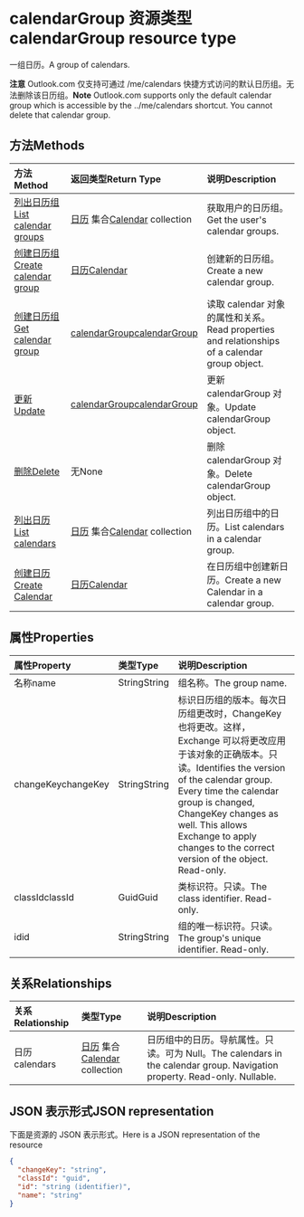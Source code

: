 # <a name="calendargroup-resource-type"></a><span data-ttu-id="b53b3-101">calendarGroup 资源类型</span><span class="sxs-lookup"><span data-stu-id="b53b3-101">calendarGroup resource type</span></span>

<span data-ttu-id="b53b3-102">一组日历。</span><span class="sxs-lookup"><span data-stu-id="b53b3-102">A group of calendars.</span></span>

<span data-ttu-id="b53b3-p101">**注意** Outlook.com 仅支持可通过 /me/calendars 快捷方式访问的默认日历组。无法删除该日历组。</span><span class="sxs-lookup"><span data-stu-id="b53b3-p101">**Note** Outlook.com supports only the default calendar group which is accessible by the ../me/calendars shortcut. You cannot delete that calendar group.</span></span>

## <a name="methods"></a><span data-ttu-id="b53b3-105">方法</span><span class="sxs-lookup"><span data-stu-id="b53b3-105">Methods</span></span>

| <span data-ttu-id="b53b3-106">方法</span><span class="sxs-lookup"><span data-stu-id="b53b3-106">Method</span></span>       | <span data-ttu-id="b53b3-107">返回类型</span><span class="sxs-lookup"><span data-stu-id="b53b3-107">Return Type</span></span>  |<span data-ttu-id="b53b3-108">说明</span><span class="sxs-lookup"><span data-stu-id="b53b3-108">Description</span></span>|
|:---------------|:--------|:----------|
|[<span data-ttu-id="b53b3-109">列出日历组</span><span class="sxs-lookup"><span data-stu-id="b53b3-109">List calendar groups</span></span>](../api/user_list_calendargroups.md) |<span data-ttu-id="b53b3-110">[日历](calendar.md) 集合</span><span class="sxs-lookup"><span data-stu-id="b53b3-110">[Calendar](calendar.md) collection</span></span>| <span data-ttu-id="b53b3-111">获取用户的日历组。</span><span class="sxs-lookup"><span data-stu-id="b53b3-111">Get the user's calendar groups.</span></span>|
|[<span data-ttu-id="b53b3-112">创建日历组</span><span class="sxs-lookup"><span data-stu-id="b53b3-112">Create calendar group</span></span>](../api/user_post_calendargroups.md) |[<span data-ttu-id="b53b3-113">日历</span><span class="sxs-lookup"><span data-stu-id="b53b3-113">Calendar</span></span>](calendar.md)| <span data-ttu-id="b53b3-114">创建新的日历组。</span><span class="sxs-lookup"><span data-stu-id="b53b3-114">Create a new calendar group.</span></span>|
|[<span data-ttu-id="b53b3-115">创建日历组</span><span class="sxs-lookup"><span data-stu-id="b53b3-115">Get calendar group</span></span>](../api/calendargroup_get.md) | [<span data-ttu-id="b53b3-116">calendarGroup</span><span class="sxs-lookup"><span data-stu-id="b53b3-116">calendarGroup</span></span>](calendargroup.md) |<span data-ttu-id="b53b3-117">读取 calendar 对象的属性和关系。</span><span class="sxs-lookup"><span data-stu-id="b53b3-117">Read properties and relationships of a calendar group object.</span></span>|
|[<span data-ttu-id="b53b3-118">更新</span><span class="sxs-lookup"><span data-stu-id="b53b3-118">Update</span></span>](../api/calendargroup_update.md) | [<span data-ttu-id="b53b3-119">calendarGroup</span><span class="sxs-lookup"><span data-stu-id="b53b3-119">calendarGroup</span></span>](calendargroup.md) |<span data-ttu-id="b53b3-120">更新 calendarGroup 对象。</span><span class="sxs-lookup"><span data-stu-id="b53b3-120">Update calendarGroup object.</span></span> |
|[<span data-ttu-id="b53b3-121">删除</span><span class="sxs-lookup"><span data-stu-id="b53b3-121">Delete</span></span>](../api/calendargroup_delete.md) | <span data-ttu-id="b53b3-122">无</span><span class="sxs-lookup"><span data-stu-id="b53b3-122">None</span></span> |<span data-ttu-id="b53b3-123">删除 calendarGroup 对象。</span><span class="sxs-lookup"><span data-stu-id="b53b3-123">Delete calendarGroup object.</span></span> |
|[<span data-ttu-id="b53b3-124">列出日历</span><span class="sxs-lookup"><span data-stu-id="b53b3-124">List calendars</span></span>](../api/calendargroup_list_calendars.md) |<span data-ttu-id="b53b3-125">[日历](calendar.md) 集合</span><span class="sxs-lookup"><span data-stu-id="b53b3-125">[Calendar](calendar.md) collection</span></span>| <span data-ttu-id="b53b3-126">列出日历组中的日历。</span><span class="sxs-lookup"><span data-stu-id="b53b3-126">List calendars in a calendar group.</span></span>|
|[<span data-ttu-id="b53b3-127">创建日历</span><span class="sxs-lookup"><span data-stu-id="b53b3-127">Create Calendar</span></span>](../api/calendargroup_post_calendars.md) |[<span data-ttu-id="b53b3-128">日历</span><span class="sxs-lookup"><span data-stu-id="b53b3-128">Calendar</span></span>](calendar.md)| <span data-ttu-id="b53b3-129">在日历组中创建新日历。</span><span class="sxs-lookup"><span data-stu-id="b53b3-129">Create a new Calendar in a calendar group.</span></span>|

## <a name="properties"></a><span data-ttu-id="b53b3-130">属性</span><span class="sxs-lookup"><span data-stu-id="b53b3-130">Properties</span></span>
| <span data-ttu-id="b53b3-131">属性</span><span class="sxs-lookup"><span data-stu-id="b53b3-131">Property</span></span>     | <span data-ttu-id="b53b3-132">类型</span><span class="sxs-lookup"><span data-stu-id="b53b3-132">Type</span></span>   |<span data-ttu-id="b53b3-133">说明</span><span class="sxs-lookup"><span data-stu-id="b53b3-133">Description</span></span>|
|:---------------|:--------|:----------|
|<span data-ttu-id="b53b3-134">名称</span><span class="sxs-lookup"><span data-stu-id="b53b3-134">name</span></span>|<span data-ttu-id="b53b3-135">String</span><span class="sxs-lookup"><span data-stu-id="b53b3-135">String</span></span>|<span data-ttu-id="b53b3-136">组名称。</span><span class="sxs-lookup"><span data-stu-id="b53b3-136">The group name.</span></span>|
|<span data-ttu-id="b53b3-137">changeKey</span><span class="sxs-lookup"><span data-stu-id="b53b3-137">changeKey</span></span>|<span data-ttu-id="b53b3-138">String</span><span class="sxs-lookup"><span data-stu-id="b53b3-138">String</span></span>|<span data-ttu-id="b53b3-p102">标识日历组的版本。每次日历组更改时，ChangeKey 也将更改。这样，Exchange 可以将更改应用于该对象的正确版本。只读。</span><span class="sxs-lookup"><span data-stu-id="b53b3-p102">Identifies the version of the calendar group. Every time the calendar group is changed, ChangeKey changes as well. This allows Exchange to apply changes to the correct version of the object. Read-only.</span></span>|
|<span data-ttu-id="b53b3-143">classId</span><span class="sxs-lookup"><span data-stu-id="b53b3-143">classId</span></span>|<span data-ttu-id="b53b3-144">Guid</span><span class="sxs-lookup"><span data-stu-id="b53b3-144">Guid</span></span>|<span data-ttu-id="b53b3-p103">类标识符。只读。</span><span class="sxs-lookup"><span data-stu-id="b53b3-p103">The class identifier. Read-only.</span></span>|
|<span data-ttu-id="b53b3-147">id</span><span class="sxs-lookup"><span data-stu-id="b53b3-147">id</span></span>|<span data-ttu-id="b53b3-148">String</span><span class="sxs-lookup"><span data-stu-id="b53b3-148">String</span></span>|<span data-ttu-id="b53b3-p104">组的唯一标识符。只读。</span><span class="sxs-lookup"><span data-stu-id="b53b3-p104">The group's unique identifier. Read-only.</span></span>|

## <a name="relationships"></a><span data-ttu-id="b53b3-151">关系</span><span class="sxs-lookup"><span data-stu-id="b53b3-151">Relationships</span></span>
| <span data-ttu-id="b53b3-152">关系</span><span class="sxs-lookup"><span data-stu-id="b53b3-152">Relationship</span></span> | <span data-ttu-id="b53b3-153">类型</span><span class="sxs-lookup"><span data-stu-id="b53b3-153">Type</span></span>   |<span data-ttu-id="b53b3-154">说明</span><span class="sxs-lookup"><span data-stu-id="b53b3-154">Description</span></span>|
|:---------------|:--------|:----------|
|<span data-ttu-id="b53b3-155">日历</span><span class="sxs-lookup"><span data-stu-id="b53b3-155">calendars</span></span>|<span data-ttu-id="b53b3-156">[日历](calendar.md) 集合</span><span class="sxs-lookup"><span data-stu-id="b53b3-156">[Calendar](calendar.md) collection</span></span>|<span data-ttu-id="b53b3-p105">日历组中的日历。导航属性。只读。可为 Null。</span><span class="sxs-lookup"><span data-stu-id="b53b3-p105">The calendars in the calendar group. Navigation property. Read-only. Nullable.</span></span>|

## <a name="json-representation"></a><span data-ttu-id="b53b3-161">JSON 表示形式</span><span class="sxs-lookup"><span data-stu-id="b53b3-161">JSON representation</span></span>

<span data-ttu-id="b53b3-162">下面是资源的 JSON 表示形式。</span><span class="sxs-lookup"><span data-stu-id="b53b3-162">Here is a JSON representation of the resource</span></span>

<!-- {
  "blockType": "resource",
  "optionalProperties": [
    "calendars"
  ],
  "keyProperty": "id",
  "@odata.type": "microsoft.graph.calendarGroup"
}-->

```json
{
  "changeKey": "string",
  "classId": "guid",
  "id": "string (identifier)",
  "name": "string"
}

```


<!-- uuid: 8fcb5dbc-d5aa-4681-8e31-b001d5168d79
2015-10-25 14:57:30 UTC -->
<!-- {
  "type": "#page.annotation",
  "description": "calendarGroup resource",
  "keywords": "",
  "section": "documentation",
  "tocPath": ""
}-->
